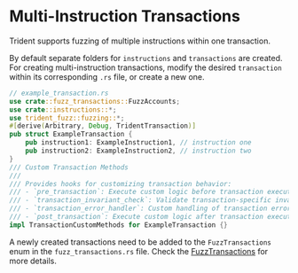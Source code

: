 # Multi-Instruction Transactions

Trident supports fuzzing of multiple instructions within one transaction.

By default separate folders for `instructions` and `transactions` are created. For creating multi-instruction transactions, modify the desired `transaction` within its corresponding `.rs` file, or create a new one.


```rust
// example_transaction.rs
use crate::fuzz_transactions::FuzzAccounts;
use crate::instructions::*;
use trident_fuzz::fuzzing::*;
#[derive(Arbitrary, Debug, TridentTransaction)]
pub struct ExampleTransaction {
    pub instruction1: ExampleInstruction1, // instruction one
    pub instruction2: ExampleInstruction2, // instruction two
}
/// Custom Transaction Methods
///
/// Provides hooks for customizing transaction behavior:
/// - `pre_transaction`: Execute custom logic before transaction execution
/// - `transaction_invariant_check`: Validate transaction-specific invariants
/// - `transaction_error_handler`: Custom handling of transaction errors
/// - `post_transaction`: Execute custom logic after transaction execution
impl TransactionCustomMethods for ExampleTransaction {}
```

A newly created transactions need to be added to the `FuzzTransactions` enum in the `fuzz_transactions.rs` file. Check the [FuzzTransactions](../../../trident-api-macro/trident-types/fuzz_transactions/index.md) for more details.

